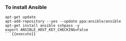

### To install Ansible

```
apt-get update
apt-add-repository --yes --update ppa:ansible/ansible
apt-get install ansible sshpass -y
export ANSIBLE_HOST_KEY_CHECKING=False
```{{execute}}

